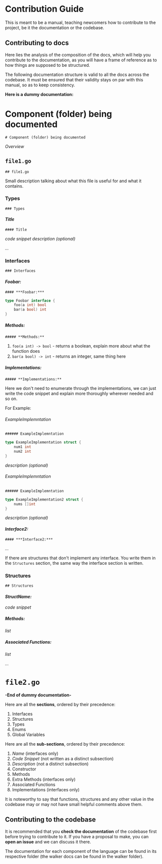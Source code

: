# Contribution Guide

This is meant to be a manual, teaching newcomers how to contribute to the project, be it the documentation or the codebase.

## Contributing to docs

Here lies the analysis of the composition of the docs, which will help you contribute to the documentation, as you will have a frame of reference as to how things are supposed to be structured.

The following documentation structure is valid to all the docs across the codebase. It must be ensured that their validity stays on par with this manual, so as to keep consistency.

**Here is a dummy documentation:**

# Component (folder) being documented

`# Component (folder) being documented`

_Overview_

## `file1.go`

`## file1.go`

Small description talking about what this file is useful for and what it contains.

### Types
`### Types`

#### *Title*
`#### Title`

_code snippet_
_description (optional)_

_..._

### Interfaces

`### Interfaces`

#### **_Foobar:_**

`#### ***Foobar:***`

```go
type Foobar interface {
    foo(a int) bool
    bar(a bool) int
}
```

##### **Methods:**
`##### **Methods:**`

1. `foo(a int) -> bool` - returns a boolean, explain more about what the function does
2. `bar(a bool) -> int` - returns an integer, same thing here

##### **Implementations:**
`##### **Implementations:**`

Here we don't need to enumerate through the implementations, we can just write the code snippet and explain more thoroughly wherever needed and so on.

For Example:

###### ExampleImplemntation
`###### ExampleImplemntation`

```go
type ExampleImplementation struct {
    num1 int
    num2 int
}
```

_description (optional)_

###### ExampleImplemntation
`###### ExampleImplemntation`
```go
type ExampleImplementation2 struct {
    nums []int
}
```

_description (optional)_

#### **_Interface2:_**

`#### ***Interface2:***`

_..._

If there are structures that don't implement any interface. You write them in the `Structures` section, the same way the interface section is written.

### Structures

`## Structures`

#### **_StructName:_**

_code snippet_

##### **Methods:**
_list_

##### **Associated Functions:**
_list_

_..._

# `file2.go`

**-End of dummy documentation-**

Here are all the **sections**, ordered by their precedence:

1. Interfaces
2. Structures
3. Types
4. Enums
5. Global Variables

Here are all the **sub-sections**, ordered by their precedence:

1. _Name_ (interfaces only)
2. _Code Snippet_ (not written as a distinct subsection)
3. _Description_ (not a distinct subsection)
4. Constructor
5. Methods
6. Extra Methods (interfaces only)
7. Associated Functions
8. Implementations (interfaces only)

It is noteworthy to say that functions, structures and any other value in the codebase may or may not have small helpful comments above them.

## Contributing to the codebase

It is recommended that you **check the documentation** of the codebase first before trying to contribute to it. If you have a proposal to make, you can **open an issue** and we can discuss it there.

The documentation for each component of the language can be found in its respective folder (the walker docs can be found in the walker folder).
